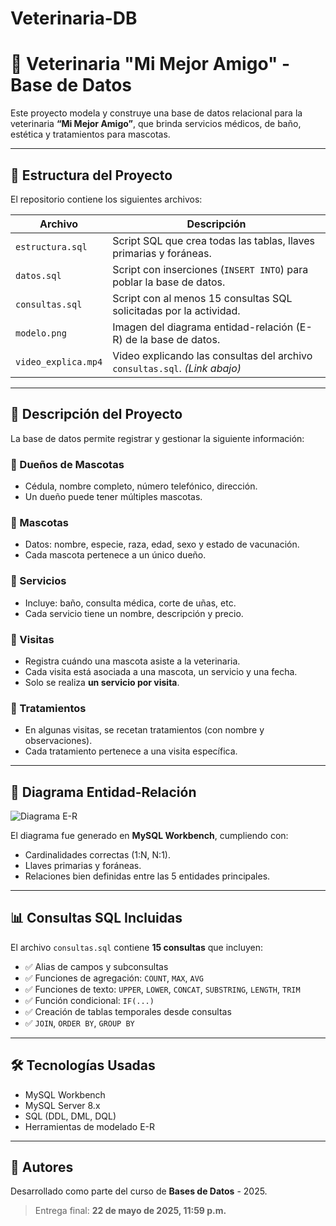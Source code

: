 # Veterinaria-DB

# 🐾 Veterinaria "Mi Mejor Amigo" - Base de Datos

Este proyecto modela y construye una base de datos relacional para la veterinaria **“Mi Mejor Amigo”**, que brinda servicios médicos, de baño, estética y tratamientos para mascotas.

---

## 📂 Estructura del Proyecto

El repositorio contiene los siguientes archivos:

| Archivo             | Descripción                                                                 |
|---------------------|-----------------------------------------------------------------------------|
| `estructura.sql`    | Script SQL que crea todas las tablas, llaves primarias y foráneas.         |
| `datos.sql`         | Script con inserciones (`INSERT INTO`) para poblar la base de datos.       |
| `consultas.sql`     | Script con al menos 15 consultas SQL solicitadas por la actividad.         |
| `modelo.png`        | Imagen del diagrama entidad-relación (E-R) de la base de datos.            |
| `video_explica.mp4` | Video explicando las consultas del archivo `consultas.sql`. *(Link abajo)* |

---

## 🧠 Descripción del Proyecto

La base de datos permite registrar y gestionar la siguiente información:

### 🧑 Dueños de Mascotas
- Cédula, nombre completo, número telefónico, dirección.
- Un dueño puede tener múltiples mascotas.

### 🐶 Mascotas
- Datos: nombre, especie, raza, edad, sexo y estado de vacunación.
- Cada mascota pertenece a un único dueño.

### 🧼 Servicios
- Incluye: baño, consulta médica, corte de uñas, etc.
- Cada servicio tiene un nombre, descripción y precio.

### 📅 Visitas
- Registra cuándo una mascota asiste a la veterinaria.
- Cada visita está asociada a una mascota, un servicio y una fecha.
- Solo se realiza **un servicio por visita**.

### 💊 Tratamientos
- En algunas visitas, se recetan tratamientos (con nombre y observaciones).
- Cada tratamiento pertenece a una visita específica.

---

## 🧱 Diagrama Entidad-Relación

![Diagrama E-R](modelo.png)

El diagrama fue generado en **MySQL Workbench**, cumpliendo con:

- Cardinalidades correctas (1:N, N:1).
- Llaves primarias y foráneas.
- Relaciones bien definidas entre las 5 entidades principales.

---

## 📊 Consultas SQL Incluidas

El archivo `consultas.sql` contiene **15 consultas** que incluyen:

- ✅ Alias de campos y subconsultas
- ✅ Funciones de agregación: `COUNT`, `MAX`, `AVG`
- ✅ Funciones de texto: `UPPER`, `LOWER`, `CONCAT`, `SUBSTRING`, `LENGTH`, `TRIM`
- ✅ Función condicional: `IF(...)`
- ✅ Creación de tablas temporales desde consultas
- ✅ `JOIN`, `ORDER BY`, `GROUP BY`

---



## 🛠 Tecnologías Usadas

- MySQL Workbench
- MySQL Server 8.x
- SQL (DDL, DML, DQL)
- Herramientas de modelado E-R

---

## 📌 Autores

Desarrollado como parte del curso de **Bases de Datos** - 2025.

> Entrega final: **22 de mayo de 2025, 11:59 p.m.**

